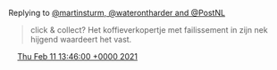 Replying to [@martinsturm, @waterontharder and @PostNL](https://twitter.com/martinsturm/status/1359777153605373957)

> click &amp; collect? Het koffieverkopertje met failissement in zijn nek hijgend waardeert het vast\.

<img src="../../media/tweet.ico" width="12" /> [Thu Feb 11 13:46:00 +0000 2021](https://twitter.com/DromerDenker/status/1359861244233199622)
